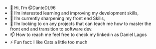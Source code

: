 - 👋 Hi, I’m @DanteDL96
- 👀 I’m interested learning and improving my development skills,
- 🌱 I’m currently sharpening my front end Skills,
- 💞️ I’m looking to on any projects that can teach me how to master the front end and transition to software dev.
- 📫 How to reach me feel free to check my linkedin as Daniel Lagos
- ⚡ Fun fact: I like Cats a little too much

<!---
DanteDL96/DanteDL96 is a ✨ special ✨ repository because its `README.md` (this file) appears on your GitHub profile.
You can click the Preview link to take a look at your changes.
--->
